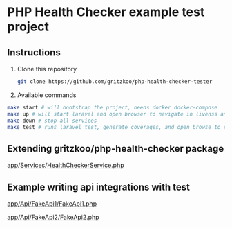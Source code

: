 # PHP Health Checker example test project

## Instructions

1. Clone this repository

    ```sh
    git clone https://github.com/gritzkoo/php-health-checker-tester
    ```

2. Available commands

```sh
make start # will bootstrap the project, needs docker docker-compose
make up # will start laravel and open browser to navigate in livenss and readiness actions
make down # stop all services
make test # runs laravel test, generate coverages, and open browse to see how to test integrations
```

## Extending gritzkoo/php-health-checker package

[app/Services/HealthCheckerService.php](app/Services/HealthCheckerService.php "example service")

## Example writing api integrations with test

[app/Api/FakeApi1/FakeApi1.php](app/Api/FakeApi1/FakeApi1.php "example api 1")

[app/Api/FakeApi2/FakeApi2.php](app/Api/FakeApi2/FakeApi2.php "example api 2")

